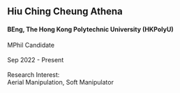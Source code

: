 ## Hiu Ching Cheung Athena
#### BEng, The Hong Kong Polytechnic University (HKPolyU)

<div align="justify">
MPhil Candidate 
<br/><br/>
Sep 2022 - Present
<br/><br/>
Research Interest: <br/>
Aerial Manipulation, Soft Manipulator
</div>
